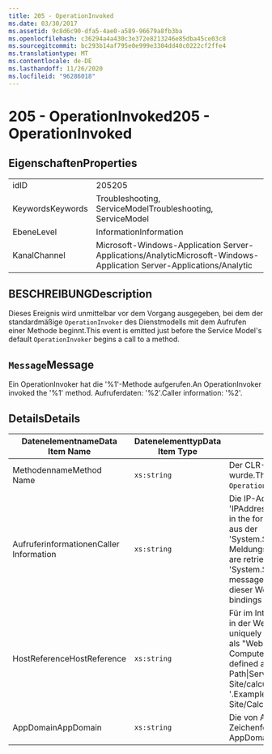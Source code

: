 ```yaml
---
title: 205 - OperationInvoked
ms.date: 03/30/2017
ms.assetid: 9c8d6c90-dfa5-4ae0-a589-96679a8fb3ba
ms.openlocfilehash: c36294a4a430c3e372e8213246e85dba45ce03c8
ms.sourcegitcommit: bc293b14af795e0e999e3304dd40c0222cf2ffe4
ms.translationtype: MT
ms.contentlocale: de-DE
ms.lasthandoff: 11/26/2020
ms.locfileid: "96286018"
---
```

# <a name="205---operationinvoked"></a><span data-ttu-id="6c2d1-102">205 - OperationInvoked</span><span class="sxs-lookup"><span data-stu-id="6c2d1-102">205 - OperationInvoked</span></span>

## <a name="properties"></a><span data-ttu-id="6c2d1-103">Eigenschaften</span><span class="sxs-lookup"><span data-stu-id="6c2d1-103">Properties</span></span>  
  
|||  
|-|-|  
|<span data-ttu-id="6c2d1-104">id</span><span class="sxs-lookup"><span data-stu-id="6c2d1-104">ID</span></span>|<span data-ttu-id="6c2d1-105">205</span><span class="sxs-lookup"><span data-stu-id="6c2d1-105">205</span></span>|  
|<span data-ttu-id="6c2d1-106">Keywords</span><span class="sxs-lookup"><span data-stu-id="6c2d1-106">Keywords</span></span>|<span data-ttu-id="6c2d1-107">Troubleshooting, ServiceModel</span><span class="sxs-lookup"><span data-stu-id="6c2d1-107">Troubleshooting, ServiceModel</span></span>|  
|<span data-ttu-id="6c2d1-108">Ebene</span><span class="sxs-lookup"><span data-stu-id="6c2d1-108">Level</span></span>|<span data-ttu-id="6c2d1-109">Information</span><span class="sxs-lookup"><span data-stu-id="6c2d1-109">Information</span></span>|  
|<span data-ttu-id="6c2d1-110">Kanal</span><span class="sxs-lookup"><span data-stu-id="6c2d1-110">Channel</span></span>|<span data-ttu-id="6c2d1-111">Microsoft-Windows-Application Server-Applications/Analytic</span><span class="sxs-lookup"><span data-stu-id="6c2d1-111">Microsoft-Windows-Application Server-Applications/Analytic</span></span>|  
  
## <a name="description"></a><span data-ttu-id="6c2d1-112">BESCHREIBUNG</span><span class="sxs-lookup"><span data-stu-id="6c2d1-112">Description</span></span>  

 <span data-ttu-id="6c2d1-113">Dieses Ereignis wird unmittelbar vor dem Vorgang ausgegeben, bei dem der standardmäßige `OperationInvoker` des Dienstmodells mit dem Aufrufen einer Methode beginnt.</span><span class="sxs-lookup"><span data-stu-id="6c2d1-113">This event is emitted just before the Service Model's default `OperationInvoker` begins a call to a method.</span></span>  
  
## <a name="message"></a><span data-ttu-id="6c2d1-114">`Message`</span><span class="sxs-lookup"><span data-stu-id="6c2d1-114">Message</span></span>  

 <span data-ttu-id="6c2d1-115">Ein OperationInvoker hat die '%1'-Methode aufgerufen.</span><span class="sxs-lookup"><span data-stu-id="6c2d1-115">An OperationInvoker invoked the '%1' method.</span></span> <span data-ttu-id="6c2d1-116">Aufruferdaten: '%2'.</span><span class="sxs-lookup"><span data-stu-id="6c2d1-116">Caller information: '%2'.</span></span>  
  
## <a name="details"></a><span data-ttu-id="6c2d1-117">Details</span><span class="sxs-lookup"><span data-stu-id="6c2d1-117">Details</span></span>  
  
|<span data-ttu-id="6c2d1-118">Datenelementname</span><span class="sxs-lookup"><span data-stu-id="6c2d1-118">Data Item Name</span></span>|<span data-ttu-id="6c2d1-119">Datenelementtyp</span><span class="sxs-lookup"><span data-stu-id="6c2d1-119">Data Item Type</span></span>|<span data-ttu-id="6c2d1-120">BESCHREIBUNG</span><span class="sxs-lookup"><span data-stu-id="6c2d1-120">Description</span></span>|  
|--------------------|--------------------|-----------------|  
|<span data-ttu-id="6c2d1-121">Methodenname</span><span class="sxs-lookup"><span data-stu-id="6c2d1-121">Method Name</span></span>|`xs:string`|<span data-ttu-id="6c2d1-122">Der CLR-Name der Methode, die vom `OperationInvoker` aufgerufen wurde.</span><span class="sxs-lookup"><span data-stu-id="6c2d1-122">The CLR name of the method that was invoked by the `OperationInvoker`.</span></span>|  
|<span data-ttu-id="6c2d1-123">Aufruferinformationen</span><span class="sxs-lookup"><span data-stu-id="6c2d1-123">Caller Information</span></span>|`xs:string`|<span data-ttu-id="6c2d1-124">Die IP-Adresse und die Portnummer des Clients im Format 'IPAddress:PortNumber'.</span><span class="sxs-lookup"><span data-stu-id="6c2d1-124">The IP address and port number of the client in the format 'IPAddress:PortNumber'.</span></span> <span data-ttu-id="6c2d1-125">Diese beiden Werte werden aus der 'System.ServiceModel.Channels.RemoteEndpointMessageProperty'-Meldungseigenschaft im Vorgangskontext abgerufen.</span><span class="sxs-lookup"><span data-stu-id="6c2d1-125">The two values are retrieved from the 'System.ServiceModel.Channels.RemoteEndpointMessageProperty' message property within the operation context.</span></span> <span data-ttu-id="6c2d1-126">Beachten Sie, dass dieser Wert für Nicht-TCP-Bindungen `null` ist.</span><span class="sxs-lookup"><span data-stu-id="6c2d1-126">Note that for non-TCP bindings this value `null`.</span></span>|  
|<span data-ttu-id="6c2d1-127">HostReference</span><span class="sxs-lookup"><span data-stu-id="6c2d1-127">HostReference</span></span>|`xs:string`|<span data-ttu-id="6c2d1-128">Für im Internet gehostete Dienste identifiziert dieses Feld den Dienst in der Webhierarchie eindeutig.</span><span class="sxs-lookup"><span data-stu-id="6c2d1-128">For Web-hosted services, this field uniquely identifies the service in the Web hierarchy.</span></span> <span data-ttu-id="6c2d1-129">Sein Format ist als "Website Name Anwendungspfad für virtuelle Computer&#124;virtuellen Dienst Pfad&#124;Dienst Name '" definiert.</span><span class="sxs-lookup"><span data-stu-id="6c2d1-129">Its format is defined as 'Web Site Name Application Virtual Path&#124;Service Virtual Path&#124;ServiceName'.</span></span> <span data-ttu-id="6c2d1-130">Beispiel: "Default Web Site/calculatorapplication&#124;/CalculatorService.svc&#124;CalculatorService '.</span><span class="sxs-lookup"><span data-stu-id="6c2d1-130">Example: 'Default Web Site/CalculatorApplication&#124;/CalculatorService.svc&#124;CalculatorService'.</span></span>|  
|<span data-ttu-id="6c2d1-131">AppDomain</span><span class="sxs-lookup"><span data-stu-id="6c2d1-131">AppDomain</span></span>|`xs:string`|<span data-ttu-id="6c2d1-132">Die von AppDomain.CurrentDomain.FriendlyName zurückgegebene Zeichenfolge.</span><span class="sxs-lookup"><span data-stu-id="6c2d1-132">The string returned by AppDomain.CurrentDomain.FriendlyName.</span></span>|
